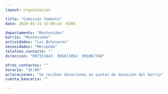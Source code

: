 ```yaml
---
layout: organizacion

title: "Comisión fomento"
date: 2020-05-21 15:09:43 -0300

departamento: "Montevideo"
barrio: "Montevideo"
actividades: "Los Bulevares"
necesidades: "Merienda"
telefono_contacto: ""
direccion: "097151643  096671054  091067740"

otros_contactos: ""
horario: "16:00"
aclaraciones: "Se reciben donaciones en puntos de donación del barrio"
cuenta_bancaria: ""

---
```

